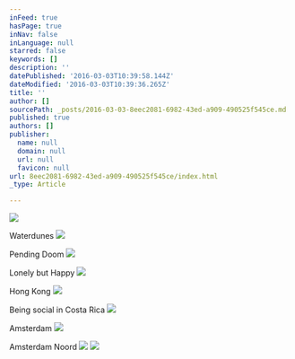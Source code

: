 ```yaml
---
inFeed: true
hasPage: true
inNav: false
inLanguage: null
starred: false
keywords: []
description: ''
datePublished: '2016-03-03T10:39:58.144Z'
dateModified: '2016-03-03T10:39:36.265Z'
title: ''
author: []
sourcePath: _posts/2016-03-03-8eec2081-6982-43ed-a909-490525f545ce.md
published: true
authors: []
publisher:
  name: null
  domain: null
  url: null
  favicon: null
url: 8eec2081-6982-43ed-a909-490525f545ce/index.html
_type: Article

---
```

![](https://the-grid-user-content.s3-us-west-2.amazonaws.com/014c1484-f07b-4c97-aff1-9443f5ffe985.jpg)

Waterdunes
![](https://the-grid-user-content.s3-us-west-2.amazonaws.com/1cd8e701-bd0a-4558-9de5-32a1cab28939.jpg)

Pending Doom
![](https://the-grid-user-content.s3-us-west-2.amazonaws.com/be70b84c-c9ec-4a97-afca-3bf926bfda6b.jpg)

Lonely but Happy
![](https://the-grid-user-content.s3-us-west-2.amazonaws.com/954dc73f-e0cc-42cc-b5ba-74c1886304d1.jpg)

Hong Kong
![](https://the-grid-user-content.s3-us-west-2.amazonaws.com/2ab8ace6-743d-40f4-ac27-c4aef85b73b6.jpg)

Being social in Costa Rica
![](https://the-grid-user-content.s3-us-west-2.amazonaws.com/de2e1bab-3a6b-4170-9f32-59a7370c6601.jpg)

Amsterdam
![](https://the-grid-user-content.s3-us-west-2.amazonaws.com/24fb500b-c2d1-493f-8648-a56d04faf927.jpg)

Amsterdam Noord
![](https://the-grid-user-content.s3-us-west-2.amazonaws.com/e1510943-5f4e-4b77-8523-42d41f2c17ff.jpg)
![](https://the-grid-user-content.s3-us-west-2.amazonaws.com/ccbeae81-e890-4a97-b658-38d7cc785c8d.jpg)